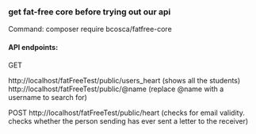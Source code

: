 ### get fat-free core before trying out our api 
Command: composer require bcosca/fatfree-core

#### API endpoints:
GET

http://localhost/fatFreeTest/public/users_heart (shows all the students)
http://localhost/fatFreeTest/public/@name (replace @name with a username to search for)

POST
http://localhost/fatFreeTest/public/heart (checks for email validity. checks whether the person sending has ever sent a letter to the receiver)
